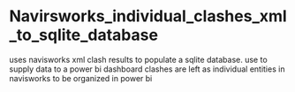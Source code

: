 # Navirsworks_individual_clashes_xml_to_sqlite_database
uses navisworks xml clash results to populate a sqlite database.
use to supply data to a power bi dashboard
clashes are left as individual entities in navisworks to be organized in power bi
